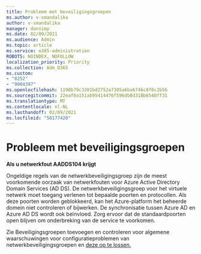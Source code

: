 ```yaml
---
title: Probleem met beveiligingsgroepen
ms.author: v-smandalika
author: v-smandalika
manager: dansimp
ms.date: 02/09/2021
ms.audience: Admin
ms.topic: article
ms.service: o365-administration
ROBOTS: NOINDEX, NOFOLLOW
localization_priority: Priority
ms.collection: Adm_O365
ms.custom:
- "8252"
- "9004397"
ms.openlocfilehash: 1198b79c3301bd2752a7385a6ba6746c8f0c2b5b
ms.sourcegitcommit: 22eaf0a151ab95414476f596db8d318b6540ff31
ms.translationtype: MT
ms.contentlocale: nl-NL
ms.lasthandoff: 02/09/2021
ms.locfileid: "50177420"
---
```

# <a name="issue-with-security-groups"></a>Probleem met beveiligingsgroepen

**Als u netwerkfout AADDS104 krijgt**

Ongeldige regels van de netwerkbeveiligingsgroep zijn de meest voorkomende oorzaak van netwerkfouten voor Azure Active Directory Domain Services (AD DS). De netwerkbeveiligingsgroep voor het virtuele netwerk moet toegang verlenen tot bepaalde poorten en protocollen. Als deze poorten worden geblokkeerd, kan het Azure-platform het beheerde domein niet controleren of bijwerken. De synchronisatie tussen Azure AD en Azure AD DS wordt ook beïnvloed. Zorg ervoor dat de standaardpoorten open blijven om onderbreking van de service te voorkomen.

Zie Beveiligingsgroepen toevoegen en controleren voor algemene waarschuwingen voor configuratieproblemen van netwerkbeveiligingsgroepen en [deze op te lossen.](https://docs.microsoft.com/azure/active-directory-domain-services/alert-nsg#verify-and-edit-existing-security-rules)
